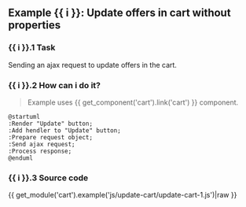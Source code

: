 ## Example {{ i }}: Update offers in cart without properties

### {{ i }}.1 Task

Sending an ajax request to update offers in the cart.

### {{ i }}.2 How can i do it?

> Example uses {{ get_component('cart').link('cart') }} component.

```plantuml
@startuml
:Render "Update" button;
:Add hendler to "Update" button;
:Prepare request object;
:Send ajax request;
:Process response;
@enduml
```

### {{ i }}.3 Source code

{{ get_module('cart').example('js/update-cart/update-cart-1.js')|raw }}
